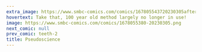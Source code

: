 ```yaml
---
extra_image: https://www.smbc-comics.com/comics/167805543720230305after.png
hovertext: Take that, 100 year old method largely no longer in use!
image: https://www.smbc-comics.com/comics/1678055380-20230305.png
next_comic: null
prev_comic: teeth-2
title: Pseudoscience
---
```


